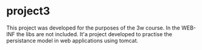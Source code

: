 # project3
This project was developed for the purposes of the 3w course. In the WEB-INF the libs are not included. It'a project developed to practise the persistance model in web applications using tomcat.
